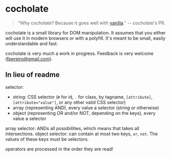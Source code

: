 # cocholate

> "Why cocholate? Because it goes well with [vanilla](http://vanilla-js.com)." -- cocholate's PR.

cocholate is a small library for DOM manipulation. It assumes that you either will use it in modern browsers or with a polyfill. It's meant to be small, easily understandable and fast.

cocholate is very much a work in progress. Feedback is very welcome (fpereiro@gmail.com).

## In lieu of readme

selector:
   - string: CSS selector (`#` for id, `.` for class, by tagname, `[attribute]`, `[attribute="value"]`, or any other valid CSS selector)
   - array (representing AND), every value a selector (string or otherwise)
   - object (representing OR and/or NOT, depending on the keys), every value a selector

array selector: ANDs all possibilities, which means that takes all intersections.
object selector: can contain at most two keys, `or`, `not`. The values of these keys must be selectors.

operators are processed in the order they are read!
